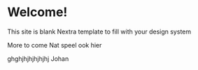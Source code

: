 # Welcome!

This site is blank Nextra template to fill with your design system


More to come
Nat speel ook hier

ghghjhjhjhjhjhj Johan
